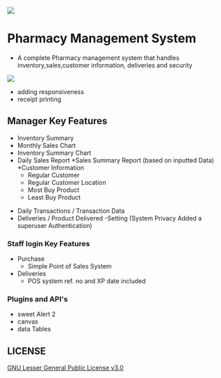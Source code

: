 <kbd> <img  src='https://img.shields.io/badge/Current%20Release%20Version-v2.0.0-brightgreen'/></kbd>
# Pharmacy Management System
- A complete Pharmacy management system that handles inventory,sales,customer information,
deliveries and security

<kbd> <img  src='https://img.shields.io/badge/Upcoming%20Release-v.2.2.0-brightgreen'/></kbd>
* adding responsiveness
* receipt printing

## Manager Key Features
* Inventory Summary
* Monthly Sales Chart
* Inventory Summary Chart
* Daily Sales Report
*Sales Summary Report (based on inputted Data)
*Customer Information
   - Regular Customer
   - Regular Customer Location
   - Most Buy Product
   - Least Buy Product
 - Daily Transactions / Transaction Data
 - Deliveries / Product Delivered
 -Setting (System Privacy Added a superuser Authentication)

### Staff login Key Features
- Purchase
    - Simple Point of Sales System
- Deliveries
    - POS system ref. no and XP date included

### Plugins and API's
 - sweet Alert 2
 - canvas
 - data Tables


## LICENSE
[GNU Lesser General Public License v3.0](LICENSE)
